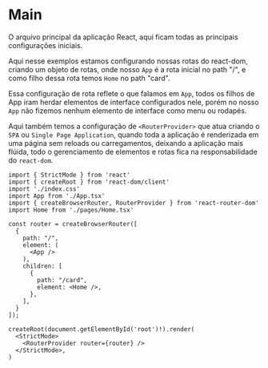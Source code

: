 # Main
O arquivo principal da aplicação React, aqui ficam todas as principais configurações iniciais.

Aqui nesse exemplos estamos configurando nossas rotas do react-dom, criando um objeto de rotas, onde nosso `App` é a rota inicial no path "/", e como filho dessa rota temos `Home` no path "card".

Essa configuração de rota reflete o que falamos em `App`, todos os filhos de App iram herdar elementos de interface configurados nele, porém no nosso `App` não fizemos nenhum elemento de interface como menu ou rodapés.

Aqui também temos a configuração de `<RouterProvider>` que atua criando o `SPA` ou `Single Page Application`, quando toda a aplicação é renderizada em uma página sem reloads ou carregamentos, deixando a aplicação mais flúida, todo o gerenciamento de elementos e rotas fica na responsabilidade do `react-dom`.

```tsx
import { StrictMode } from 'react'
import { createRoot } from 'react-dom/client'
import './index.css'
import App from './App.tsx'
import { createBrowserRouter, RouterProvider } from 'react-router-dom'
import Home from './pages/Home.tsx'

const router = createBrowserRouter([
  {
    path: "/",
    element: (
      <App />
    ),
    children: [
      {
        path: "/card",
        element: <Home />,
      },
    ],
  }
]);

createRoot(document.getElementById('root')!).render(
  <StrictMode>
    <RouterProvider router={router} />
  </StrictMode>,
)

```
